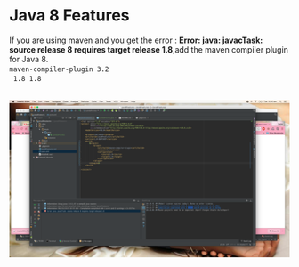 # Java 8 Features

If you are using maven and you get the error : **Error: java: javacTask: source release 8 requires target release 1.8**,add the maven compiler plugin for Java 8.
<code>
<build>
    <plugins>
        <plugin>
            <artifactId>maven-compiler-plugin</artifactId>
            <version>3.2</version>
            <configuration>
                <source>1.8</source>
                <target>1.8</target>
            </configuration>
        </plugin>
    </plugins>
</build>
</code>


![alt text](https://github.com/kanke/Java8Features/blob/master/src/common/images/maven-error.png)
